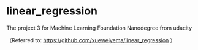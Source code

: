 # linear_regression
 The project 3 for Machine Learning Foundation Nanodegree from udacity

（Referred to: https://github.com/xueweiyema/linear_regression ）
